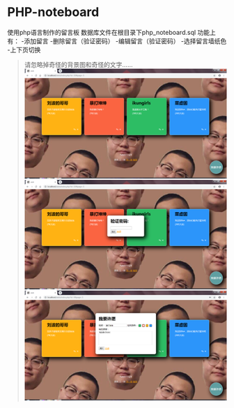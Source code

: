 # PHP-noteboard
使用php语言制作的留言板
数据库文件在根目录下php_noteboard.sql
功能上有：
  -添加留言
  -删除留言（验证密码）
  -编辑留言（验证密码）
  -选择留言墙纸色
  -上下页切换

>请忽略掉奇怪的背景图和奇怪的文字……
![Image text](https://github.com/mcx3499/PHP-noteboard/blob/master/image/1.png)
![Image text](https://github.com/mcx3499/PHP-noteboard/blob/master/image/2.png)
![Image text](https://github.com/mcx3499/PHP-noteboard/blob/master/image/3.png)
